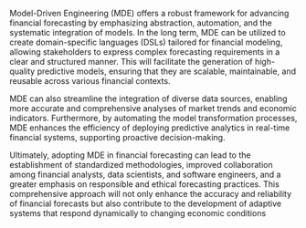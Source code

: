 Model-Driven Engineering (MDE) offers a robust framework for advancing financial forecasting by emphasizing abstraction, automation, and the systematic integration of models. In the long term, MDE can be utilized to create domain-specific languages (DSLs) tailored for financial modeling, allowing stakeholders to express complex forecasting requirements in a clear and structured manner. This will facilitate the generation of high-quality predictive models, ensuring that they are scalable, maintainable, and reusable across various financial contexts.

MDE can also streamline the integration of diverse data sources, enabling more accurate and comprehensive analyses of market trends and economic indicators. Furthermore, by automating the model transformation processes, MDE enhances the efficiency of deploying predictive analytics in real-time financial systems, supporting proactive decision-making.

Ultimately, adopting MDE in financial forecasting can lead to the establishment of standardized methodologies, improved collaboration among financial analysts, data scientists, and software engineers, and a greater emphasis on responsible and ethical forecasting practices. This comprehensive approach will not only enhance the accuracy and reliability of financial forecasts but also contribute to the development of adaptive systems that respond dynamically to changing economic conditions

#






